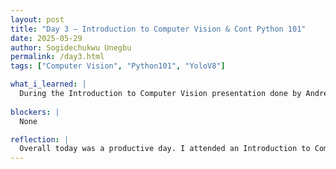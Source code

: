 ```yaml
---
layout: post
title: "Day 3 – Introduction to Computer Vision & Cont Python 101"
date: 2025-05-29
author: Sogidechukwu Unegbu
permalink: /day3.html
tags: ["Computer Vision", "Python101", "YoloV8"]

what_i_learned: |
  During the Introduction to Computer Vision presentation done by Andrew Kelly, I learned a lot, such as what computer vision is, how object detection works, as well as object tracking and image segmentation. I learned how to use [Teachable Machine with Google](https://teachablemachine.withgoogle.com/train), where I trained a model. We also went a step further using Google Colab and made a detection code using YOLO by Ultralytics. I was also introduced to the concept of Region of Interest. We continued with the Python 101 course, where I was reintroduced to typecasting and input/output in Python.
  
blockers: |
  None

reflection: |
  Overall today was a productive day. I attended an Introduction to Computer Vision session by Andrew Kelly, where I learned about object detection, tracking, image segmentation, and Regions of Interest. I trained a model using Teachable Machine and later used Google Colab to run detection code with YOLO by Ultralytics. We also continued with Python 101, refreshing my knowledge on typecasting and input/output. It was a great mix of theory and hands-on learning.
---
```

